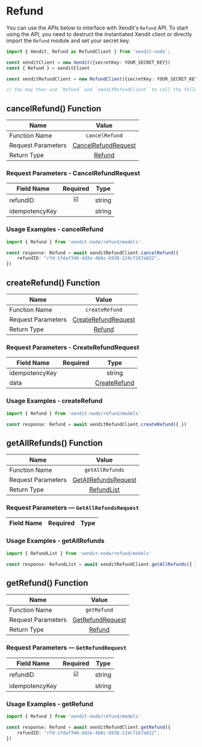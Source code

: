 # Refund
You can use the APIs below to interface with Xendit's `Refund` API.
To start using the API, you need to destruct the instantiated Xendit client or directly import the `Refund` module and set your secret key.

```typescript
import { Xendit, Refund as RefundClient } from 'xendit-node';

const xenditClient = new Xendit({secretKey: YOUR_SECRET_KEY})
const { Refund } = xenditClient

const xenditRefundClient = new RefundClient({secretKey: YOUR_SECRET_KEY})

// You may then use `Refund` and `xenditRefundClient` to call the following functions
```
## cancelRefund() Function

| Name          |    Value 	     |
|--------------------|:-------------:|
| Function Name | `cancelRefund` |
| Request Parameters  |  [CancelRefundRequest](#request-parameters--CancelRefundRequest)	 |
| Return Type  |  [Refund](refund/models/Refund.md) |

### Request Parameters - CancelRefundRequest
| Field Name |  Required  |   Type 	   |
|-----------|:----------:|:----------:|
|  refundID| ☑️ | string |
|  idempotencyKey|  | string |

### Usage Examples - cancelRefund
```typescript
import { Refund } from 'xendit-node/refund/models'

const response: Refund = await xenditRefundClient.cancelRefund({ 
    refundID: "rfd-1fdaf346-dd2e-4b6c-b938-124c7167a822",
})
```

## createRefund() Function

| Name          |    Value 	     |
|--------------------|:-------------:|
| Function Name | `createRefund` |
| Request Parameters  |  [CreateRefundRequest](#request-parameters--CreateRefundRequest)	 |
| Return Type  |  [Refund](refund/models/Refund.md) |

### Request Parameters - CreateRefundRequest
| Field Name |  Required  |   Type 	   |
|-----------|:----------:|:----------:|
|  idempotencyKey|  | string |
|  data|  | [CreateRefund](refund/models/CreateRefund.md) |

### Usage Examples - createRefund
```typescript
import { Refund } from 'xendit-node/refund/models'

const response: Refund = await xenditRefundClient.createRefund({ })
```

## getAllRefunds() Function
| Name          |    Value 	     |
|--------------------|:-------------:|
| Function Name | `getAllRefunds` |
| Request Parameters  |  [GetAllRefundsRequest](#request-parameters--GetAllRefundsRequest)	 |
| Return Type  |  [RefundList](refund/models/RefundList.md) |

### Request Parameters — `GetAllRefundsRequest`
| Field Name |  Required  |   Type 	   |
|-----------|:----------:|:----------:|

### Usage Examples - getAllRefunds
```typescript
import { RefundList } from 'xendit-node/refund/models'

const response: RefundList = await xenditRefundClient.getAllRefunds({ })
```

## getRefund() Function
| Name          |    Value 	     |
|--------------------|:-------------:|
| Function Name | `getRefund` |
| Request Parameters  |  [GetRefundRequest](#request-parameters--GetRefundRequest)	 |
| Return Type  |  [Refund](refund/models/Refund.md) |

### Request Parameters — `GetRefundRequest`
| Field Name |  Required  |   Type 	   |
|-----------|:----------:|:----------:|
|  refundID| ☑️ | string |
|  idempotencyKey|  | string |

### Usage Examples - getRefund
```typescript
import { Refund } from 'xendit-node/refund/models'

const response: Refund = await xenditRefundClient.getRefund({ 
    refundID: "rfd-1fdaf346-dd2e-4b6c-b938-124c7167a822",
})
```
